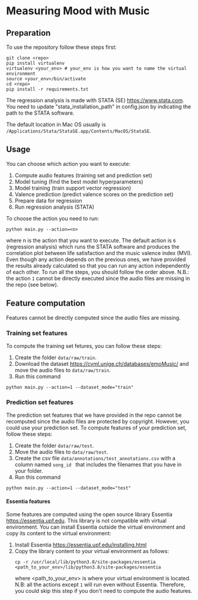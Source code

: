 # Measuring Mood with Music
## Preparation
To use the repository follow these steps first:

```
git clone <repo>
pip install virtualenv
virtualenv <your_env> # your_env is how you want to name the virtual environment
source <your_env>/bin/activate
cd <repo>
pip install -r requirements.txt
```

The regression analysis is made with STATA (SE) https://www.stata.com. You need to update "stata_installation_path" in config.json by indicating the path to the STATA software. 

The default location in Mac OS usually is ```/Applications/Stata/StataSE.app/Contents/MacOS/StataSE```.

## Usage
You can choose which action you want to execute: 
1. Compute audio features (training set and prediction set)
2. Model tuning (find the best model hyperparameters)
3. Model training (train support vector regression)
4. Valence prediction (predict valence scores on the prediction set)
5. Prepare data for regression
6. Run regression analysis (STATA)

To choose the action you need to run: 
```
python main.py --action=<n>
```
where n is the action that you want to execute. The default action is ``` 6 ``` (regression analysis) which runs the STATA software and produces the correlation plot
between life satisfaction and the music valence index (MVI).
Even though any action depends on the previous ones, we have provided the results already calculated so that you can run any action independently of each other.
To run all the steps, you should follow the order above. N.B.: the action ``` 1 ``` cannot be directly executed since the audio files are missing in the repo (see below).

## Feature computation
Features cannot be directly computed since the audio files are missing.
### Training set features
To compute the training set fetures, you can follow these steps:
1. Create the folder ```data/raw/train```.
2. Download the dataset https://cvml.unige.ch/databases/emoMusic/ and move the audio files to ``` data/raw/train ```.
3. Run this command
```
python main.py --action=1 --dataset_mode="train"
```
### Prediction set features
The prediction set features that we have provided in the repo cannot be recomputed since the audio files are protected by copyright. However, you could use your prediction set. 
To compute features of your prediction set, follow these steps: 
1. Create the folder ```data/raw/test```.
2. Move the audio files to ```data/raw/test```.
3. Create the csv file ```data/annotations/test_annotations.csv``` with a column named ```song_id ``` that includes the filenames that you have in your folder. 
4. Run this command
```
python main.py --action=1 --dataset_mode="test"
```

#### Essentia features
Some features are computed using the open source library Essentia https://essentia.upf.edu. This library is not compatible with virtual environment. 
You can install Essentia outside the virtual environment and copy its content to the virtual environment:
1. Install Essentia https://essentia.upf.edu/installing.html
2. Copy the library content to your virtual environment as follows:
   ```
   cp -r /usr/local/lib/python3.8/site-packages/essentia <path_to_your_env>/lib/python3.8/site-packages/essentia
   ```
   where <path_to_your_env> is where your virtual environment is located.
   N.B: all the actions except ``` 1 ``` will run even without Essentia. Therefore, you could skip this step if you don't need to compute the audio features.
